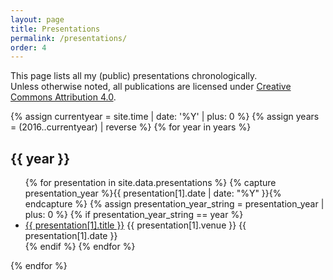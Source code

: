 ```yaml
---
layout: page
title: Presentations
permalink: /presentations/
order: 4
---
```


This page lists all my (public) presentations chronologically.<br />
Unless otherwise noted, all publications are licensed under <a href="https://creativecommons.org/licenses/by/4.0/">Creative Commons Attribution 4.0</a>.

{% assign currentyear = site.time | date: '%Y' | plus: 0 %}
{% assign years = (2016..currentyear) | reverse %}
{% for year in years %}

## {{ year }}

<ul class="presentations">
{% for presentation in site.data.presentations %}
  {% capture presentation_year %}{{ presentation[1].date | date: "%Y" }}{% endcapture %}
  {% assign presentation_year_string = presentation_year | plus: 0 %}
  {% if presentation_year_string == year %}
    <li class="presentation listed" itemscope itemtype="http://schema.org/PresentationDigitalDocument" typeof="schema:PresentationDigitalDocument schema:CreativeWork" about="/presentations#{{ presentation[0] }}">
        <span itemprop="name" property="schema:name" class="title"><a href="{{ presentation[1].url }}">{{ presentation[1].title }}</a></span>
        <span itemprop="location" property="schema:location" class="venue">{{ presentation[1].venue }}</span>
        <span itemprop="datePublished" property="schema:datePublished" class="date">{{ presentation[1].date }}</span>
    </li>
  {% endif %}
{% endfor %}
</ul>

{% endfor %}
